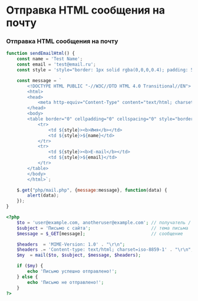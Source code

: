 # Отправка HTML сообщения на почту

<!-- xxxxxxxxxxxxxxxxxxxxxxxxxxxxxxxxxxxxxxxxxxxxxxxxxxxxxxx -->
### Отправка HTML сообщения на почту
<!-- xxxxxxxxxxxxxxxxxxxxxxxxxxxxxxxxxxxxxxxxxxxxxxxxxxxxxxx -->
```js
function sendEmailHtml() {
	const name = 'Test Name';
	const email = 'test@email.ru';
	const style = 'style="border: 1px solid rgba(0,0,0,0.4); padding: 5px;"';

	const message = `
		<!DOCTYPE HTML PUBLIC "-//W3C//DTD HTML 4.0 Transitional//EN">
		<html>
		<head>
			<meta http-equiv="Content-Type" content="text/html; charset=utf-8" />
		</head>
		<body>
		<table border="0" cellpadding="0" cellspacing="0" style="border-collapse:collapse; margin:0; padding:0;">
			<tr>
				<td ${style}><b>Имя</b></td>
				<td ${style}>${name}</td>
			</tr>
			<tr>
				<td ${style}><b>E-mail</b></td>
				<td ${style}>${email}</td>
			</tr>
		</table>
		</body>
		</html>`;

	$.get("php/mail.php", {message:message}, function(data) {
	    alert(data);
	});	
}
```

```php
<?php
	$to = 'user@example.com, anotheruser@example.com'; // получатель / получатели
	$subject = 'Письмо с сайта';                       // тема письма
	$message = $_GET[message];                         // сообщение

    $headers  = 'MIME-Version: 1.0' . "\r\n";
    $headers .= 'Content-type: text/html; charset=iso-8859-1' . "\r\n";
	$my  = mail($to, $subject, $message, $headers);

	if ($my) {
		echo 'Письмо успешно отправлено!';
    } else {
    	echo 'Письмо не отправлено!';
    }
?>
```
